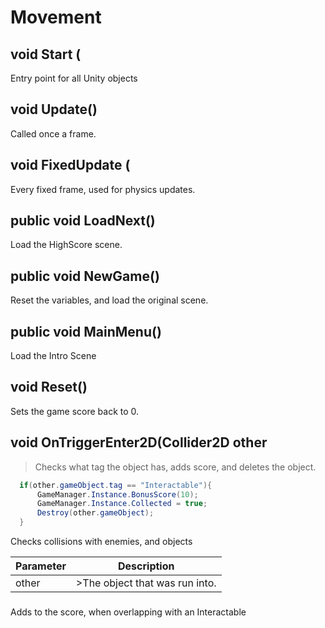 # Movement


## void Start (
  Entry point for all Unity objects


## void Update()
  Called once a frame.


## void FixedUpdate (
  Every fixed frame, used for physics updates.


## public void LoadNext() 
  Load the HighScore scene.


## public void NewGame()
  Reset the variables, and load the original scene.


## public void MainMenu()
  Load the Intro Scene


## void Reset()
  Sets the game score back to 0.


## void OnTriggerEnter2D(Collider2D other 
 > Checks what tag the object has, adds score, and deletes the object.

```csharp
  if(other.gameObject.tag == "Interactable"){      GameManager.Instance.BonusScore(10);      GameManager.Instance.Collected = true;      Destroy(other.gameObject);  }
```


  Checks collisions with enemies, and objects

Parameter | Description 
 --------|--------
other | >The object that was run into.
###
  Adds to the score, when overlapping with an Interactable
